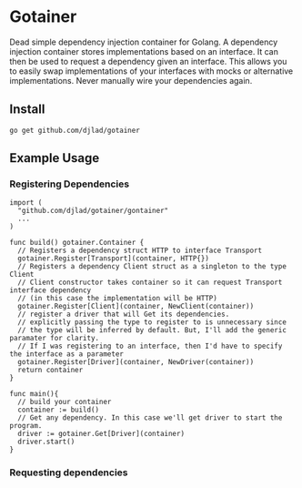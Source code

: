 # Gotainer
Dead simple dependency injection container for Golang. A dependency injection container stores implementations based on an interface. It can then be used to request a dependency given an interface. This allows you to easily swap implementations of your interfaces with mocks or alternative implementations. Never manually wire your dependencies again.

## Install
```
go get github.com/djlad/gotainer
```

## Example Usage
### Registering Dependencies
```
import (
  "github.com/djlad/gotainer/gontainer"
  ...
)

func build() gotainer.Container {
  // Registers a dependency struct HTTP to interface Transport
  gotainer.Register[Transport](container, HTTP{})
  // Registers a dependency Client struct as a singleton to the type Client
  // Client constructor takes container so it can request Transport interface dependency
  // (in this case the implementation will be HTTP)
  gotainer.Register[Client](container, NewClient(container))
  // register a driver that will Get its dependencies.
  // explicitly passing the type to register to is unnecessary since
  // the type will be inferred by default. But, I'll add the generic paramater for clarity.
  // If I was registering to an interface, then I'd have to specify the interface as a parameter
  gotainer.Register[Driver](container, NewDriver(container))
  return container
}

func main(){
  // build your container
  container := build()
  // Get any dependency. In this case we'll get driver to start the program.
  driver := gotainer.Get[Driver](container)
  driver.start()
}
```
### Requesting dependencies
